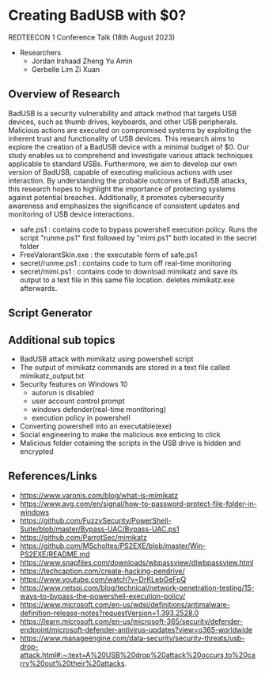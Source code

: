 # Creating BadUSB with $0?
REDTEECON 1 Conference Talk (18th August 2023)
- Researchers
  - Jordan Irshaad Zheng Yu Amin
  - Gerbelle Lim Zi Xuan

## Overview of Research
BadUSB is a security vulnerability and attack method that targets USB devices, such as thumb drives, keyboards, and other USB peripherals. Malicious actions are executed on compromised systems by exploiting the inherent trust and functionality of USB devices. This research aims to explore the creation of a BadUSB device with a minimal budget of $0. 
Our study enables us to comprehend and investigate various attack techniques applicable to standard USBs. Furthermore, we aim to develop our own version of BadUSB, capable of executing malicious actions with user interaction. By understanding the probable outcomes of BadUSB attacks, this research hopes to highlight the importance of protecting systems against potential breaches. Additionally, it promotes cybersecurity awareness and emphasizes the significance of consistent updates and monitoring of USB device interactions.

- safe.ps1 : contains code to bypass powershell execution policy. Runs the script "runme.ps1" first followed by "mimi.ps1" both located in the secret folder
- FreeValorantSkin.exe : the executable form of safe.ps1
- secret/runme.ps1 : contains code to turn off real-time monitoring
- secret/mimi.ps1 : contains code to download mimikatz and save its output to a text file in this same file location. deletes mimikatz.exe afterwards.


## Script Generator 

## Additional sub topics
- BadUSB attack with mimikatz using powershell script
- The output of mimikatz commands are stored in a text file called mimikatz_output.txt 
- Security features on Windows 10
  - autorun is disabled
  - user account control prompt
  - windows defender(real-time montitoring)
  - execution policy in powershell
- Converting powershell into an executable(exe) 
- Social engineering to make the malicious exe enticing to click
- Malicious folder cotaining the scripts in the USB drive is hidden and encrypted
  


## References/Links
- https://www.varonis.com/blog/what-is-mimikatz 
- https://www.avg.com/en/signal/how-to-password-protect-file-folder-in-windows 
- https://github.com/FuzzySecurity/PowerShell-Suite/blob/master/Bypass-UAC/Bypass-UAC.ps1 
- https://github.com/ParrotSec/mimikatz 
- https://github.com/MScholtes/PS2EXE/blob/master/Win-PS2EXE/README.md
- https://www.snapfiles.com/downloads/wbpassview/dlwbpassview.html 
- https://techcaption.com/create-hacking-pendrive/
- https://www.youtube.com/watch?v=DrKLebGeFpQ
- https://www.netspi.com/blog/technical/network-penetration-testing/15-ways-to-bypass-the-powershell-execution-policy/ 
- https://www.microsoft.com/en-us/wdsi/definitions/antimalware-definition-release-notes?requestVersion=1.393.2528.0 
- https://learn.microsoft.com/en-us/microsoft-365/security/defender-endpoint/microsoft-defender-antivirus-updates?view=o365-worldwide 
- https://www.manageengine.com/data-security/security-threats/usb-drop-attack.html#:~:text=A%20USB%20drop%20attack%20occurs,to%20carry%20out%20their%20attacks.
